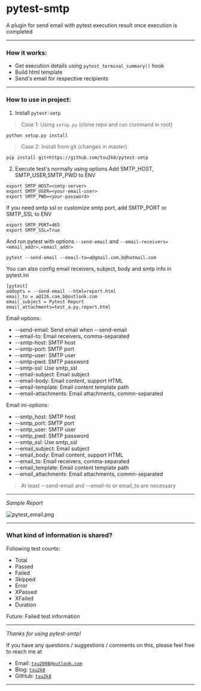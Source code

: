 # pytest-smtp
A plugin for send email with pytest execution result once execution is completed

---

### How it works:

- Get execution details using  `pytest_terminal_summary()` hook
- Build html template
- Send's email for respective recipients

---

### How to use in project:

1. Install `pytest-smtp`

> Case 1: Using `setup.py` (clone repo and run command in root)
```
python setup.py install
```

> Case 2: Install from git (changes in master)
```
pip install git+https://github.com/txu2k8/pytest-smtp
```

2. Execute test's normally using options
Add SMTP_HOST, SMTP_USER,SMTP_PWD to ENV
```
export SMTP_HOST=<smtp-server>
export SMTP_USER=<your-email-user>
export SMTP_PWD=<your-password>
```
If you need smtp ssl or customize smtp port, add SMTP_PORT or SMTP_SSL to ENV
```
export SMTP_PORT=465
export SMTP_SSL=True
```
And run pytest with options `--send-email` and `--email-receivers=<email_addr>,<email_addr>`
```
pytest --send-email --email-to=a@gmail.com,b@hotmail.com
```

You can also config email receivers, subject, body and smtp info in pytest.ini
```
[pytest]
addopts = --send-email --html=report.html
email_to = a@126.com,b@outlook.com
email_subject = Pytest Report
email_attachments=test_a.py,report.html
```

Email options:
- --send-email: Send email when --send-email
- --email-to: Email receivers, comma-separated
- --smtp-host: SMTP host
- --smtp-port: SMTP port
- --smtp-user: SMTP user
- --smtp-pwd: SMTP password
- --smtp-ssl: Use smtp_ssl
- --email-subject: Email subject
- --email-body: Email content, support HTML
- --email-template: Email content template path
- --email-attachments: Email attachments, commn-separated

Email ini-options:

- --smtp_host: SMTP host
- --smtp_port: SMTP port
- --smtp_user: SMTP user
- --smtp_pwd: SMTP password
- --smtp_ssl: Use smtp_ssl
- --email_subject: Email subject
- --email_body: Email content, support HTML
- --email_to: Email receivers, comma-separated
- --email_template: Email content template path
- --email_attachments: Email attachments, commn-separated

> At least --send-email and --email-to or email_to are necessary
---

*Sample Report*

<img src="pytest_email.png" alt="pytest_email.png">

---

### What kind of information is shared?

Following test counts:
- Total
- Passed
- Failed
- Skipped
- Error
- XPassed
- XFailed
- Duration

Future: Failed test information

---

*Thanks for using pytest-smtp!*

If you have any questions / suggestions / comments on this, please feel free to reach me at

- Email: <a href="mailto:txu2008@outlook.com?Subject=Pytest-smtp%20Send%20Email" target="_blank">`txu2008@outlook.com`</a> 
- Blog: <a href="https://txu2008.github.io/" target="_blank">`txu2k8`</a>
- GitHub: <a href="https://github.com/txu2k8" target="_blank">`txu2k8`</a>

---

